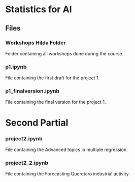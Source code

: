 # Statistics for AI

## Files
### Workshops Hilda Folder
Folder containing all workshops done during the course.
### p1.ipynb
File containing the first draft for the project 1.
### p1_finalversion.ipynb
File containing the final version for the project 1.

# Second Partial
### project2.ipynb
File containing the Advanced topics in multiple regression.
### project2_2.ipynb
File containing the Forecasting Queretaro industrial activity.
